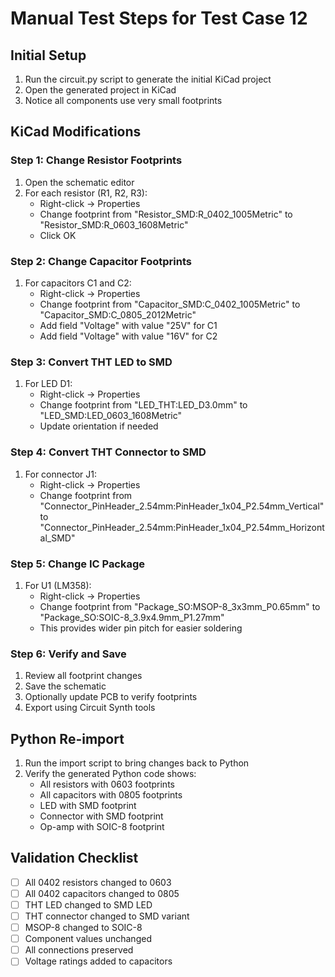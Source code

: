 # Manual Test Steps for Test Case 12

## Initial Setup
1. Run the circuit.py script to generate the initial KiCad project
2. Open the generated project in KiCad
3. Notice all components use very small footprints

## KiCad Modifications

### Step 1: Change Resistor Footprints
1. Open the schematic editor
2. For each resistor (R1, R2, R3):
   - Right-click → Properties
   - Change footprint from "Resistor_SMD:R_0402_1005Metric" 
     to "Resistor_SMD:R_0603_1608Metric"
   - Click OK

### Step 2: Change Capacitor Footprints
1. For capacitors C1 and C2:
   - Right-click → Properties
   - Change footprint from "Capacitor_SMD:C_0402_1005Metric"
     to "Capacitor_SMD:C_0805_2012Metric"
   - Add field "Voltage" with value "25V" for C1
   - Add field "Voltage" with value "16V" for C2

### Step 3: Convert THT LED to SMD
1. For LED D1:
   - Right-click → Properties
   - Change footprint from "LED_THT:LED_D3.0mm"
     to "LED_SMD:LED_0603_1608Metric"
   - Update orientation if needed

### Step 4: Convert THT Connector to SMD
1. For connector J1:
   - Right-click → Properties
   - Change footprint from "Connector_PinHeader_2.54mm:PinHeader_1x04_P2.54mm_Vertical"
     to "Connector_PinHeader_2.54mm:PinHeader_1x04_P2.54mm_Horizontal_SMD"

### Step 5: Change IC Package
1. For U1 (LM358):
   - Right-click → Properties
   - Change footprint from "Package_SO:MSOP-8_3x3mm_P0.65mm"
     to "Package_SO:SOIC-8_3.9x4.9mm_P1.27mm"
   - This provides wider pin pitch for easier soldering

### Step 6: Verify and Save
1. Review all footprint changes
2. Save the schematic
3. Optionally update PCB to verify footprints
4. Export using Circuit Synth tools

## Python Re-import
1. Run the import script to bring changes back to Python
2. Verify the generated Python code shows:
   - All resistors with 0603 footprints
   - All capacitors with 0805 footprints
   - LED with SMD footprint
   - Connector with SMD footprint
   - Op-amp with SOIC-8 footprint

## Validation Checklist
- [ ] All 0402 resistors changed to 0603
- [ ] All 0402 capacitors changed to 0805
- [ ] THT LED changed to SMD LED
- [ ] THT connector changed to SMD variant
- [ ] MSOP-8 changed to SOIC-8
- [ ] Component values unchanged
- [ ] All connections preserved
- [ ] Voltage ratings added to capacitors